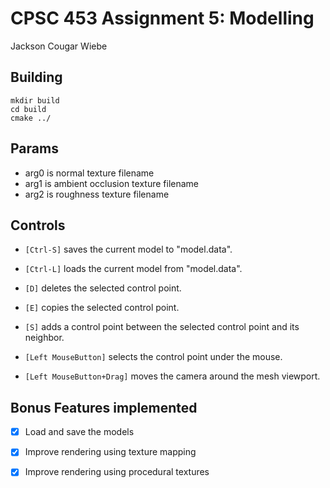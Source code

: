 # CPSC 453 Assignment 5: Modelling
Jackson Cougar Wiebe

## Building

    mkdir build
    cd build
    cmake ../

## Params

- arg0 is normal texture filename
- arg1 is ambient occlusion texture filename
- arg2 is roughness texture filename

## Controls

- `[Ctrl-S]`	saves the current model to "model.data".
- `[Ctrl-L]`	loads the current model from "model.data".
- `[D]`			deletes the selected control point.
- `[E]`			copies the selected control point.
- `[S]`			adds a control point between the selected control point and its neighbor.

- `[Left MouseButton]`		selects the control point under the mouse.
- `[Left MouseButton+Drag]` moves the camera around the mesh viewport.

## Bonus Features implemented

- [x] Load and save the models
- [x] Improve rendering using texture mapping
- [x] Improve rendering using procedural textures

